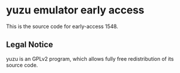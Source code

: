 yuzu emulator early access
=============

This is the source code for early-access 1548.

## Legal Notice

yuzu is an GPLv2 program, which allows fully free redistribution of its source code.
